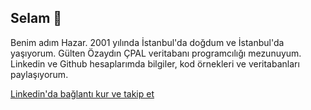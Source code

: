 ## Selam 👋
<p>Benim adım Hazar. 2001 yılında İstanbul'da doğdum ve İstanbul'da yaşıyorum. Gülten Özaydın ÇPAL veritabanı programcılığı mezunuyum. Linkedin ve Github hesaplarımda bilgiler, kod örnekleri ve veritabanları paylaşıyorum.</p>
<p><a href="https://linkedin.com/in/hazaribrahimaslan">Linkedin'da bağlantı kur ve takip et</a></p>
